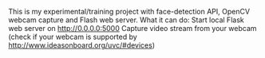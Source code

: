 This is my experimental/training project with face-detection API, OpenCV webcam capture and Flash web server. 
What it can do:
Start local Flask web server on http://0.0.0.0:5000
Capture video stream from your webcam (check if your webcam is supported by http://www.ideasonboard.org/uvc/#devices)
